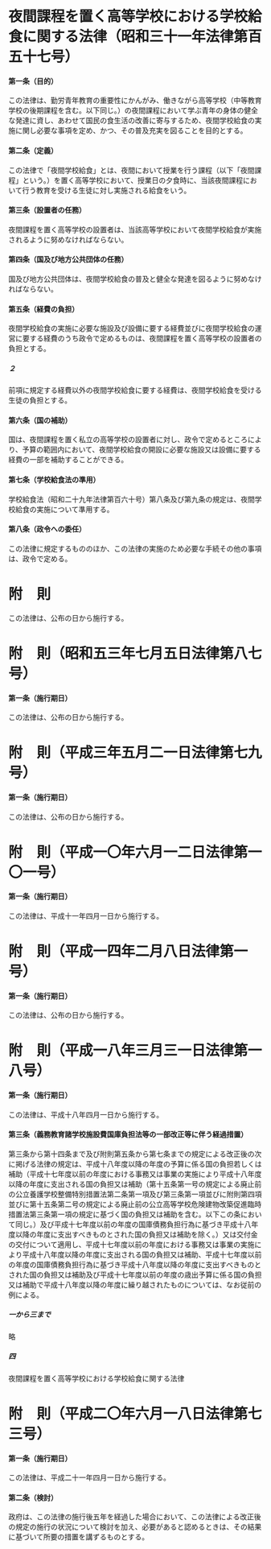 # 夜間課程を置く高等学校における学校給食に関する法律（昭和三十一年法律第百五十七号）
#### 第一条（目的）
この法律は、勤労青年教育の重要性にかんがみ、働きながら高等学校（中等教育学校の後期課程を含む。以下同じ。）の夜間課程において学ぶ青年の身体の健全な発達に資し、あわせて国民の食生活の改善に寄与するため、夜間学校給食の実施に関し必要な事項を定め、かつ、その普及充実を図ることを目的とする。
#### 第二条（定義）
この法律で「夜間学校給食」とは、夜間において授業を行う課程（以下「夜間課程」という。）を置く高等学校において、授業日の夕食時に、当該夜間課程において行う教育を受ける生徒に対し実施される給食をいう。
#### 第三条（設置者の任務）
夜間課程を置く高等学校の設置者は、当該高等学校において夜間学校給食が実施されるように努めなければならない。
#### 第四条（国及び地方公共団体の任務）
国及び地方公共団体は、夜間学校給食の普及と健全な発達を図るように努めなければならない。
#### 第五条（経費の負担）
夜間学校給食の実施に必要な施設及び設備に要する経費並びに夜間学校給食の運営に要する経費のうち政令で定めるものは、夜間課程を置く高等学校の設置者の負担とする。
##### ２
前項に規定する経費以外の夜間学校給食に要する経費は、夜間学校給食を受ける生徒の負担とする。
#### 第六条（国の補助）
国は、夜間課程を置く私立の高等学校の設置者に対し、政令で定めるところにより、予算の範囲内において、夜間学校給食の開設に必要な施設又は設備に要する経費の一部を補助することができる。
#### 第七条（学校給食法の準用）
学校給食法（昭和二十九年法律第百六十号）第八条及び第九条の規定は、夜間学校給食の実施について準用する。
#### 第八条（政令への委任）
この法律に規定するもののほか、この法律の実施のため必要な手続その他の事項は、政令で定める。
# 附　則
この法律は、公布の日から施行する。
# 附　則（昭和五三年七月五日法律第八七号）
#### 第一条（施行期日）
この法律は、公布の日から施行する。
# 附　則（平成三年五月二一日法律第七九号）
#### 第一条（施行期日）
この法律は、公布の日から施行する。
# 附　則（平成一〇年六月一二日法律第一〇一号）
#### 第一条（施行期日）
この法律は、平成十一年四月一日から施行する。
# 附　則（平成一四年二月八日法律第一号）
#### 第一条（施行期日）
この法律は、公布の日から施行する。
# 附　則（平成一八年三月三一日法律第一八号）
#### 第一条（施行期日）
この法律は、平成十八年四月一日から施行する。
#### 第三条（義務教育諸学校施設費国庫負担法等の一部改正等に伴う経過措置）
第三条から第十四条まで及び附則第五条から第七条までの規定による改正後の次に掲げる法律の規定は、平成十八年度以降の年度の予算に係る国の負担若しくは補助（平成十七年度以前の年度における事務又は事業の実施により平成十八年度以降の年度に支出される国の負担又は補助（第十五条第一号の規定による廃止前の公立養護学校整備特別措置法第二条第一項及び第三条第一項並びに附則第四項並びに第十五条第二号の規定による廃止前の公立高等学校危険建物改築促進臨時措置法第三条第一項の規定に基づく国の負担又は補助を含む。以下この条において同じ。）及び平成十七年度以前の年度の国庫債務負担行為に基づき平成十八年度以降の年度に支出すべきものとされた国の負担又は補助を除く。）又は交付金の交付について適用し、平成十七年度以前の年度における事務又は事業の実施により平成十八年度以降の年度に支出される国の負担又は補助、平成十七年度以前の年度の国庫債務負担行為に基づき平成十八年度以降の年度に支出すべきものとされた国の負担又は補助及び平成十七年度以前の年度の歳出予算に係る国の負担又は補助で平成十八年度以降の年度に繰り越されたものについては、なお従前の例による。
##### 一から三まで
略
##### 四
夜間課程を置く高等学校における学校給食に関する法律
# 附　則（平成二〇年六月一八日法律第七三号）
#### 第一条（施行期日）
この法律は、平成二十一年四月一日から施行する。
#### 第二条（検討）
政府は、この法律の施行後五年を経過した場合において、この法律による改正後の規定の施行の状況について検討を加え、必要があると認めるときは、その結果に基づいて所要の措置を講ずるものとする。
